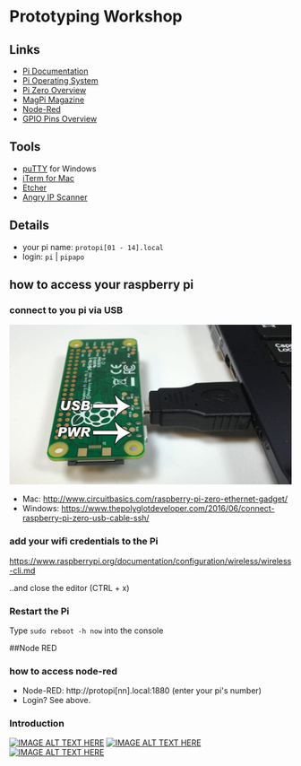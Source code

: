 # Prototyping Workshop

## Links
- [Pi Documentation](https://www.raspberrypi.org/documentation/)
- [Pi Operating System](https://www.raspberrypi.org/downloads/raspbian/)
- [Pi Zero Overview](https://learn.sparkfun.com/tutorials/getting-started-with-the-raspberry-pi-zero-wireless/all)
- [MagPi Magazine](https://www.raspberrypi.org/magpi/issues/)
- [Node-Red](https://nodered.org/)
- [GPIO Pins Overview](https://pinout.xyz/)

## Tools
- [puTTY](https://www.chiark.greenend.org.uk/~sgtatham/putty/latest.html) for Windows
- [iTerm for Mac](https://iterm2.com/)
- [Etcher](https://etcher.io/)
- [Angry IP Scanner](http://angryip.org/download/#mac)


## Details
- your pi name: `protopi[01 - 14].local`
- login: `pi` | `pipapo`

## how to access your raspberry pi 

### connect to you pi via USB

![img](Raspberry-Pi-Zero-Ethernet-Gadget-Pi-Zero-Plugged-Into-Micro-USB-Port.jpg)

- Mac: http://www.circuitbasics.com/raspberry-pi-zero-ethernet-gadget/
- Windows: https://www.thepolyglotdeveloper.com/2016/06/connect-raspberry-pi-zero-usb-cable-ssh/

### add your wifi credentials to the Pi

https://www.raspberrypi.org/documentation/configuration/wireless/wireless-cli.md

..and close the editor (CTRL + x)

### Restart the Pi

Type `sudo reboot -h now` into the console

##Node RED

### how to access node-red
- Node-RED: http://protopi[nn].local:1880 (enter your pi's number)
- Login? See above.

### Introduction

[![IMAGE ALT TEXT HERE](http://img.youtube.com/vi/3AR432bguOY/0.jpg)](http://www.youtube.com/watch?v=3AR432bguOY)
[![IMAGE ALT TEXT HERE](http://img.youtube.com/vi/V0SmNcIYCtQ/0.jpg)](http://www.youtube.com/watch?v=V0SmNcIYCtQ)
[![IMAGE ALT TEXT HERE](http://img.youtube.com/vi/bovIZtgL68E/0.jpg)](http://www.youtube.com/watch?v=bovIZtgL68E)




